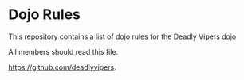 Dojo Rules
==========

This repository contains a list of dojo rules for the Deadly Vipers dojo

All members should read this file.

https://github.com/deadlyvipers.


